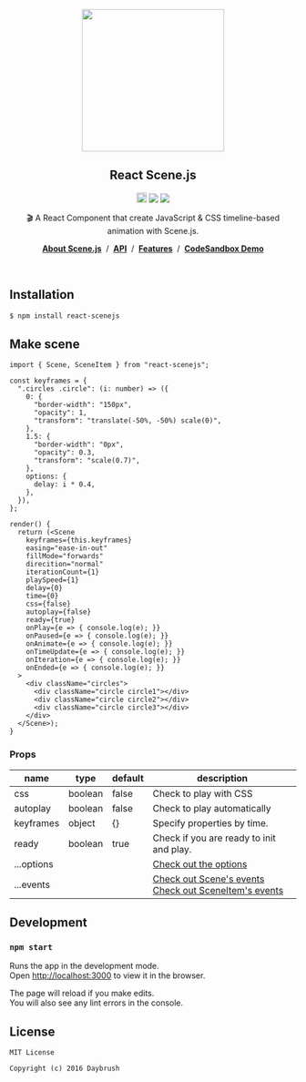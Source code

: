 
<p align="middle"><img src="https://daybrush.com/scenejs/images/clapperboard.png" width="250"/></p>
<h2 align="middle">React Scene.js</h2>
<p align="middle"><a href="https://badge.fury.io/js/react-scenejs" target="_blank"><img src="https://badge.fury.io/js/react-scenejs.svg" alt="npm version" height="18"/></a>  <img src="https://img.shields.io/badge/language-typescript-blue.svg"/> <a href="https://github.com/daybrush/scenejs/blob/master/LICENSE" target="_blank"><img src="https://img.shields.io/badge/License-MIT-brightgreen.svg"/></a></p>


<p align="middle">🎬 A React Component that create JavaScript & CSS timeline-based animation with Scene.js.</p>

<p align="middle"><a href="https://daybrush.com/scenejs"><strong>About Scene.js</strong></a> &nbsp;/&nbsp; <a href="https://daybrush.com/scenejs/release/latest/doc"><strong>API</strong></a> &nbsp;/&nbsp; <a href="https://daybrush.com/scenejs/features.html"><strong>Features</strong></a> &nbsp;/&nbsp; <a href="https://codesandbox.io/s/reactscenejs-clapperboard-raindrop-demo-ucddv"><strong>CodeSandbox Demo</strong></a></p>
<br/>


## Installation
```bash
$ npm install react-scenejs
```


## Make scene
```tsx
import { Scene, SceneItem } from "react-scenejs";

const keyframes = {
  ".circles .circle": (i: number) => ({
    0: {
      "border-width": "150px",
      "opacity": 1,
      "transform": "translate(-50%, -50%) scale(0)",
    },
    1.5: {
      "border-width": "0px",
      "opacity": 0.3,
      "transform": "scale(0.7)",
    },
    options: {
      delay: i * 0.4,
    },
  }),
};

render() {
  return (<Scene
    keyframes={this.keyframes}
    easing="ease-in-out"
    fillMode="forwards"
    direcition="normal"
    iterationCount={1}
    playSpeed={1}
    delay={0}
    time={0}
    css={false}
    autoplay={false}
    ready={true}
    onPlay={e => { console.log(e); }}
    onPaused={e => { console.log(e); }}
    onAnimate={e => { console.log(e); }}
    onTimeUpdate={e => { console.log(e); }}
    onIteration={e => { console.log(e); }}
    onEnded={e => { console.log(e); }}
  >
    <div className="circles">
      <div className="circle circle1"></div>
      <div className="circle circle2"></div>
      <div className="circle circle3"></div>
    </div>
  </Scene>);
}
```

### Props
|name|type|default|description|
|---|---|---|---|
|css|boolean|false|Check to play with CSS|
|autoplay|boolean|false|Check to play automatically|
|keyframes|object|{}|Specify properties by time.|
|ready|boolean|true|Check if you are ready to init and play.|
|...options|||[Check out the options](https://daybrush.github.io/scenejs/release/latest/doc/global.html#AnimatorOptions)|
|...events|||[Check out Scene's events](https://daybrush.com/scenejs/release/latest/doc/Scene.html#events)<br/> [Check out SceneItem's events](https://daybrush.com/scenejs/release/latest/doc/SceneItem.html#events)|


## Development

### `npm start`

Runs the app in the development mode.<br>
Open [http://localhost:3000](http://localhost:3000) to view it in the browser.

The page will reload if you make edits.<br>
You will also see any lint errors in the console.


## License

```
MIT License

Copyright (c) 2016 Daybrush
```
